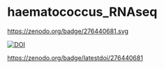 # haematococcus_RNAseq


https://zenodo.org/badge/276440681.svg



<a href="https://zenodo.org/badge/latestdoi/276440681"><img src="https://zenodo.org/badge/276440681.svg" alt="DOI"></a>




https://zenodo.org/badge/latestdoi/276440681

